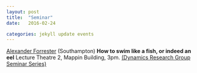 ```yaml
---
layout: post
title:  "Seminar"
date:   2016-02-24

categories: jekyll update events
---
```


[Alexander Forrester](http://www.southampton.ac.uk/engineering/about/staff/aijf197.page) (Southampton)
**How to swim like a fish, or indeed an eel**
Lecture Theatre 2, Mappin Building, 3pm. [(Dynamics Research Group Seminar Series)](http://www.sheffield.ac.uk/drg/seminars)

